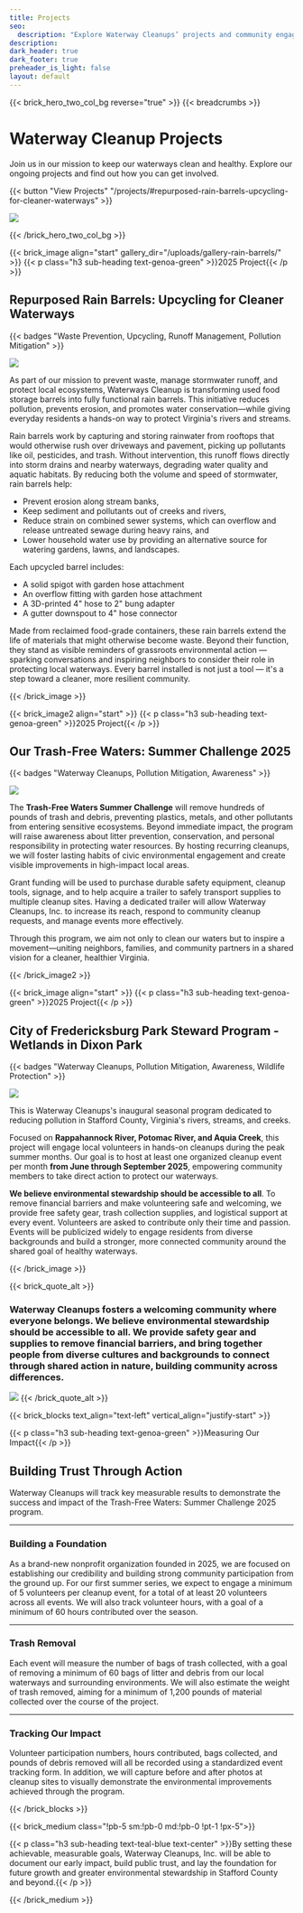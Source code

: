 ```yaml
---
title: Projects
seo:
  description: "Explore Waterway Cleanups’ projects and community engagement. Track volunteer impact, trash removed, and hours served to help restore and protect local Virginia waterways."
description: 
dark_header: true
dark_footer: true
preheader_is_light: false
layout: default
---
```


{{< brick_hero_two_col_bg reverse="true" >}}
{{< breadcrumbs >}}

# Waterway Cleanup Projects

Join us in our mission to keep our waterways clean and healthy. Explore our ongoing projects and find out how you can get involved.

{{< button "View Projects" "/projects/#repurposed-rain-barrels-upcycling-for-cleaner-waterways" >}}

![](/uploads/waterway-cleanups/virginia-waterway-cleanups-crew.jpg)

{{< /brick_hero_two_col_bg >}}

{{< brick_image align="start" gallery_dir="/uploads/gallery-rain-barrels/" >}}
{{< p class="h3 sub-heading text-genoa-green" >}}2025 Project{{< /p >}}

## Repurposed Rain Barrels: Upcycling for Cleaner Waterways

{{< badges "Waste Prevention, Upcycling, Runoff Management, Pollution Mitigation" >}}

![](/uploads/waterway-cleanups/waterway-cleanups-virginia-rain-barrels-1.jpg)

As part of our mission to prevent waste, manage stormwater runoff, and protect local ecosystems, Waterways Cleanup is transforming used food storage barrels into fully functional rain barrels. This initiative reduces pollution, prevents erosion, and promotes water conservation—while giving everyday residents a hands-on way to protect Virginia's rivers and streams.

Rain barrels work by capturing and storing rainwater from rooftops that would otherwise rush over driveways and pavement, picking up pollutants like oil, pesticides, and trash. Without intervention, this runoff flows directly into storm drains and nearby waterways, degrading water quality and aquatic habitats. By reducing both the volume and speed of stormwater, rain barrels help:

- Prevent erosion along stream banks,
- Keep sediment and pollutants out of creeks and rivers,
- Reduce strain on combined sewer systems, which can overflow and release untreated sewage during heavy rains, and
- Lower household water use by providing an alternative source for watering gardens, lawns, and landscapes.

Each upcycled barrel includes:

- A solid spigot with garden hose attachment
- An overflow fitting with garden hose attachment
- A 3D-printed 4" hose to 2" bung adapter
- A gutter downspout to 4" hose connector

Made from reclaimed food-grade containers, these rain barrels extend the life of materials that might otherwise become waste. Beyond their function, they stand as visible reminders of grassroots environmental action — sparking conversations and inspiring neighbors to consider their role in protecting local waterways. Every barrel installed is not just a tool — it's a step toward a cleaner, more resilient community.

{{< /brick_image >}}

{{< brick_image2 align="start" >}}
{{< p class="h3 sub-heading text-genoa-green" >}}2025 Project{{< /p >}}

## Our Trash-Free Waters: Summer Challenge 2025

{{< badges "Waterway Cleanups, Pollution Mitigation, Awareness" >}}

![](/uploads/waterway-cleanups/rappahannock-river-cleanup-sunset.jpg)

The <strong>Trash-Free Waters Summer Challenge</strong> will remove hundreds of pounds of trash and debris, preventing plastics, metals, and other pollutants from entering sensitive ecosystems. Beyond immediate impact, the program will raise awareness about litter prevention, conservation, and personal responsibility in protecting water resources. By hosting recurring cleanups, we will foster lasting habits of civic environmental engagement and create visible improvements in high-impact local areas.

Grant funding will be used to purchase durable safety equipment, cleanup tools, signage, and to help acquire a trailer to safely transport supplies to multiple cleanup sites. Having a dedicated trailer will allow Waterway Cleanups, Inc. to increase its reach, respond to community cleanup requests, and manage events more effectively.

Through this program, we aim not only to clean our waters but to inspire a movement—uniting neighbors, families, and community partners in a shared vision for a cleaner, healthier Virginia.


{{< /brick_image2 >}}

{{< brick_image align="start" >}}
{{< p class="h3 sub-heading text-genoa-green" >}}2025 Project{{< /p >}}

## City of Fredericksburg Park Steward Program - Wetlands in Dixon Park

{{< badges "Waterway Cleanups, Pollution Mitigation, Awareness, Wildlife Protection" >}}

![](/uploads/gallery/05.jpg)

This is Waterway Cleanups's inaugural seasonal program dedicated to reducing pollution in Stafford County, Virginia's rivers, streams, and creeks. 

Focused on <strong>Rappahannock River, Potomac River, and Aquia Creek</strong>, this project will engage local volunteers in hands-on cleanups during the peak summer months. Our goal is to host at least one organized cleanup event per month <strong>from June through September 2025</strong>, empowering community members to take direct action to protect our waterways.

<strong>We believe environmental stewardship should be accessible to all</strong>. To remove financial barriers and make volunteering safe and welcoming, we provide free safety gear, trash collection supplies, and logistical support at every event. Volunteers are asked to contribute only their time and passion. Events will be publicized widely to engage residents from diverse backgrounds and build a stronger, more connected community around the shared goal of healthy waterways.

{{< /brick_image >}}

{{< brick_quote_alt >}}

### Waterway Cleanups fosters a welcoming community where everyone belongs. We believe environmental stewardship should be accessible to all. We provide safety gear and supplies to remove financial barriers, and bring together people from diverse cultures and backgrounds to connect through shared action in nature, building community across differences.

![](/uploads/waterway-cleanups/green-background-alt-2x.png)
{{< /brick_quote_alt >}}


{{< brick_blocks text_align="text-left" vertical_align="justify-start" >}}

{{< p class="h3 sub-heading text-genoa-green" >}}Measuring Our Impact{{< /p >}}

## Building Trust Through Action

Waterway Cleanups will track key measurable results to demonstrate the success and impact of the Trash-Free Waters: Summer Challenge 2025 program.

---

### Building a Foundation

As a brand-new nonprofit organization founded in 2025, we are focused on establishing our credibility and building strong community participation from the ground up. For our first summer series, we expect to engage a minimum of 5 volunteers per cleanup event, for a total of at least 20 volunteers across all events. We will also track volunteer hours, with a goal of a minimum of 60 hours contributed over the season.

[](/services/)

---

### Trash Removal

Each event will measure the number of bags of trash collected, with a goal of removing a minimum of 60 bags of litter and debris from our local waterways and surrounding environments. We will also estimate the weight of trash removed, aiming for a minimum of 1,200 pounds of material collected over the course of the project.

[](/services/)

---

### Tracking Our Impact

Volunteer participation numbers, hours contributed, bags collected, and pounds of debris removed will all be recorded using a standardized event tracking form. In addition, we will capture before and after photos at cleanup sites to visually demonstrate the environmental improvements achieved through the program.

[](/services/)

{{< /brick_blocks >}}

{{< brick_medium class="!pb-5 sm:!pb-0 md:!pb-0 !pt-1 !px-5">}}

{{< p class="h3 sub-heading text-teal-blue text-center" >}}By setting these achievable, measurable goals, Waterway Cleanups, Inc. will be able to document our early impact, build public trust, and lay the foundation for future growth and greater environmental stewardship in Stafford County and beyond.{{< /p >}}

{{< /brick_medium >}}

